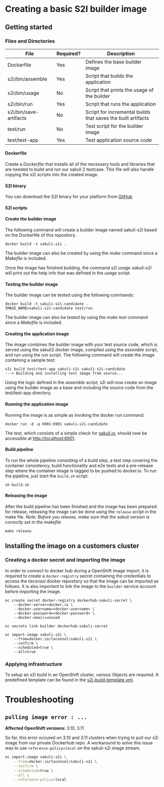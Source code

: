 # Creating a basic S2I builder image

## Getting started

### Files and Directories
| File                   | Required? | Description                                                  |
|------------------------|-----------|--------------------------------------------------------------|
| Dockerfile             | Yes       | Defines the base builder image                               |
| s2i/bin/assemble       | Yes       | Script that builds the application                           |
| s2i/bin/usage          | No        | Script that prints the usage of the builder                  |
| s2i/bin/run            | Yes       | Script that runs the application                             |
| s2i/bin/save-artifacts | No        | Script for incremental builds that saves the built artifacts |
| test/run               | No        | Test script for the builder image                            |
| test/test-app          | Yes       | Test application source code                                 |

#### Dockerfile
Create a *Dockerfile* that installs all of the necessary tools and libraries that are needed to build and run our
sakuli 2 testcase.  This file will also handle copying the s2i scripts into the created image.

#### S2I binary

You can download the S2I binary for your platform from [GitHub](https://github.com/openshift/source-to-image/releases)

#### S2I scripts

#### Create the builder image
The following command will create a builder image named sakuli-s2i based on the Dockerfile of this repository.
```
docker build -t sakuli-s2i .
```
The builder image can also be created by using the *make* command since a *Makefile* is included.

Once the image has finished building, the command *s2i usage sakuli-s2i* will print out the help info that was defined
in the *usage* script.

#### Testing the builder image
The builder image can be tested using the following commands:
```
docker build -t sakuli-s2i-candidate .
IMAGE_NAME=sakuli-s2i-candidate test/run
```
The builder image can also be tested by using the *make test* command since a *Makefile* is included.

#### Creating the application image
The image combines the builder image with your test source code, which is served using the sakuli2 docker image,
compiled using the *assemble* script, and run using the *run* script.
The following command will create the image containing a sample test:
```
s2i build test/test-app sakuli-s2i sakuli-s2i-candidate
---> Building and installing test image from source...
```
Using the logic defined in the *assemble* script, s2i will now create an image using the builder image as a base and
including the source code from the test/test-app directory.

#### Running the application image
Running the image is as simple as invoking the docker run command:
```
docker run -d -p 6901:6901 sakuli-s2i-candidate
```
The test, which consists of a simple check for [sakuli.io](https://sakuli.io), should now be accessible at
[http://localhost:6901](http://localhost:6901?password=vncpassword).

#### Build pipeline
To run the whole pipeline consisting of a build step, a test step covering the container consistency, build
functionality and e2e tests and a pre-release step where the container image is tagged to be pushed to docker.io.
To run the pipeline, just start the `build.sh` script.
```shell script
sh build.sh
```

#### Releasing the image
After the build pipeline has been finished and the image has been prepared for release, releasing the image can be done
using the `release` script in the make file.
_Note: Before you release, make sure that the sakuli version is correctly set in the makefile_
```shell script
make release
```


## Installing the image on a customers cluster

### Creating a docker secret and importing the image
In order to connect to docker hub during a OpenShift image import, it is required to create a `docker-registry` secret
containing the credentials to access the _taconsol_ docker repository so that the image can be imported as follows.
It is also important to link the image to the `builder` service account before importing the image.
```shell script
oc create secret docker-registry dockerhub-sakuli-secret \
    --docker-server=docker.io \
    --docker-username=<docker-username> \
    --docker-password=<docker-password> \
    --docker-email=unused

oc secrets link builder dockerhub-sakuli-secret

oc import-image sakuli-s2i \
    --from=docker.io/taconsol/sakuli-s2i \
    --confirm \
    --scheduled=true \
    --all=true
```

### Applying infrastructure
To setup an s2i build in an OpenShift cluster, various Objects are required. A predefined template can be found in the
[s2i-build-template.yml](s2i-build-template.yml).

# Troubleshooting

## `pulling image error : ...`

**Affected OpenShift versions:** 3.10, 3.11

So far, this error occured on 3.10 and 3.11 clusters when trying to pull our s2i image from our private Dockerhub repo.
A workaround to solve this issue was to use `reference-policy=local` on the sakuli-s2i image stream.

```bash
oc import-image sakuli-s2i \
    --from=docker.io/taconsol/sakuli-s2i \
    --confirm \
    --scheduled=true \
    --all \
    --reference-policy=local
```
